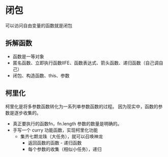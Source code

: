 # 闭包
可以访问自由变量的函数就是闭包

## 拆解函数
- 函数是一等对象
- 匿名函数、立即执行函数IIFE、函数表达式、箭头函数、递归函数（自己调自己）
- 闭包、构造函数、this、参数

## 柯里化
柯里化是将多参数函数转化为一系列单参数函数的过程。
因为现实中，函数的参数是逐步收集的。
- 真正要执行的函数fn，fn.length 参数的数量是明确的。
- 手写一个 curry 功能函数，实现柯里化功能
  - 集齐七颗龙珠（大任务），就可以召唤神龙
    - 返回函数的函数 - 递归函数
    - 每个参数的收集（相似小任务），递归
  